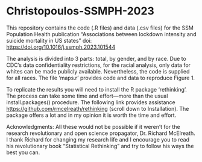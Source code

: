 # Christopoulos-SSMPH-2023
This repository contains the code (.R files) and data (.csv files) for the SSM Population Health publication “Associations between lockdown intensity and suicide mortality in US states” doi: https://doi.org/10.1016/j.ssmph.2023.101544

The analysis is divided into 3 parts: total, by gender, and by race. Due to CDC’s data confidentiality restrictions, for the racial analysis, only data for whites can be made publicly available. Nevertheless, the code is supplied for all races. The file ‘maps.r’ provides code and data to reproduce Figure 1. 

To replicate the results you will need to install the R package ‘rethinking’. The process can take some time and effort—more than the usual install.packages() procedure. The following link provides assistance https://github.com/rmcelreath/rethinking (scroll down to Installation). The package offers a lot and in my opinion it is worth the time and effort. 

Acknowledgments: All these would not be possible if it weren’t  for the research revolutionary and open science propagator, Dr. Richard McElreath. I thank Richard for changing my research life and I encourage you to read his revolutionary book “Statistical Rethinking” and try to follow his ways the best you can.
